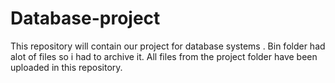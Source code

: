 # Database-project
This repository will contain our project for database systems .
Bin folder had alot of files so i had to archive it. All files from the project folder have been uploaded in this repository.

